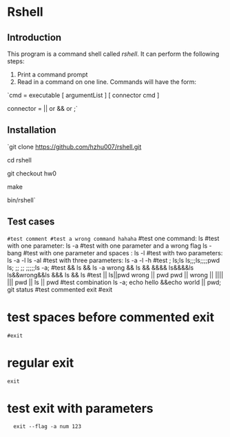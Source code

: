 # Rshell
## Introduction
This program is a command shell called *rshell*. It can perform the following steps:

1. Print a command prompt
2. Read in a command on one line. Commands will have the form:

`cmd         = executable [ argumentList ] [ connector cmd ]

connector   = || or && or ;`

## Installation
`git clone https://github.com/hzhu007/rshell.git

cd rshell

git checkout hw0

make

bin/rshell`

## Test cases
`#test comment
#test a wrong command
    hahaha`
#test one command:
    ls
#test with one parameter:
    ls -a
#test with one parameter and a wrong flag
    ls -bang
#test with one parameter and spaces :
    ls      -l
#test with two parameters:
    ls -a -l
    ls -al
#test with three parameters:
    ls -a -l -h
#test ;
    ls;ls
    ls;;;ls;;;;pwd
    ls; ;; ;; ;;;;;ls -a;
#test &&
    ls && ls -a
    wrong && ls
    &&
    &&&&
    ls&&&&ls
    ls&&wrong&&ls
    &&&
    ls   &&   ls
#test ||
    ls||pwd
    wrong || pwd
    pwd || wrong
    ||
    ||||
    |||
    pwd || ls    ||     pwd
#test combination
    ls -a; echo hello &&echo world || pwd; git status
#test commented exit
    #exit
# test spaces before commented exit
    #exit
# regular exit
    exit
# test exit with parameters
      exit --flag -a num 123
